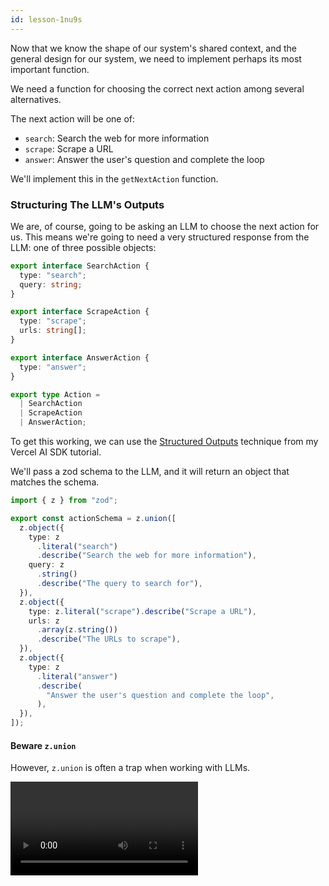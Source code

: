 ```yaml
---
id: lesson-1nu9s
---
```


Now that we know the shape of our system's shared context, and the general design for our system, we need to implement perhaps its most important function.

We need a function for choosing the correct next action among several alternatives.

The next action will be one of:

- `search`: Search the web for more information
- `scrape`: Scrape a URL
- `answer`: Answer the user's question and complete the loop

We'll implement this in the `getNextAction` function.

### Structuring The LLM's Outputs

We are, of course, going to be asking an LLM to choose the next action for us. This means we're going to need a very structured response from the LLM: one of three possible objects:

```ts
export interface SearchAction {
  type: "search";
  query: string;
}

export interface ScrapeAction {
  type: "scrape";
  urls: string[];
}

export interface AnswerAction {
  type: "answer";
}

export type Action =
  | SearchAction
  | ScrapeAction
  | AnswerAction;
```

To get this working, we can use the [Structured Outputs](https://www.aihero.dev/structured-outputs-with-vercel-ai-sdk) technique from my Vercel AI SDK tutorial.

We'll pass a zod schema to the LLM, and it will return an object that matches the schema.

```ts
import { z } from "zod";

export const actionSchema = z.union([
  z.object({
    type: z
      .literal("search")
      .describe("Search the web for more information"),
    query: z
      .string()
      .describe("The query to search for"),
  }),
  z.object({
    type: z.literal("scrape").describe("Scrape a URL"),
    urls: z
      .array(z.string())
      .describe("The URLs to scrape"),
  }),
  z.object({
    type: z
      .literal("answer")
      .describe(
        "Answer the user's question and complete the loop",
      ),
  }),
]);
```

#### Beware `z.union`

However, `z.union` is often a trap when working with LLMs.

<Video resourceId="zuniondangers-kwXDch5P.mp4" />

Under the hood, Zod is translated into JSON schema before being passed to the LLM. `z.union` is translated into a `oneOf` array.

```json
{
  "oneOf": [
    {
      "type": "object",
      "properties": {
        "type": { "const": "search" },
        "query": { "type": "string" }
      },
      "required": ["type", "query"]
    },
    {
      "type": "object",
      "properties": {
        "type": { "const": "scrape" },
        "urls": {
          "type": "array",
          "items": { "type": "string" }
        }
      },
      "required": ["type", "urls"]
    },
    {
      "type": "object",
      "properties": {
        "type": { "const": "answer" }
      },
      "required": ["type"]
    }
  ]
}
```

`oneOf` appears to be pretty tricky for LLMs to parse. Instead, I recommend using a single `type` field, and then providing the other fields as optional:

```ts
import { z } from "zod";

export const actionSchema = z.object({
  type: z
    .enum(["search", "scrape", "answer"])
    .describe(
      `The type of action to take.
      - 'search': Search the web for more information.
      - 'scrape': Scrape a URL.
      - 'answer': Answer the user's question and complete the loop.`,
    ),
  query: z
    .string()
    .describe(
      "The query to search for. Required if type is 'search'.",
    )
    .optional(),
  urls: z
    .array(z.string())
    .describe(
      "The URLs to scrape. Required if type is 'scrape'.",
    )
    .optional(),
});
```

### Implementing `getNextAction`

We can use `generateObject` to generate an object that matches the schema. We'll put in a basic system prompt for now, and then we'll add more context as we go along.

```ts
import { generateObject } from "ai";

export const getNextAction = async (
  context: SystemContext,
) => {
  const result = await generateObject({
    model,
    schema: actionSchema,
    prompt: `
    You are a helpful assistant that can search the web, scrape a URL, or answer the user's question.

    Here is the context:
    ${context.toPrompt()}
    `,
  });

  return result.object;
};
```

`result.object` will be an object that matches the schema.

## Steps To Complete

- Create the `getNextAction` function, with all required types and schemas.
- Take a look at our existing `streamText` call and use its system prompt as inspiration for the `getNextAction` prompt.
